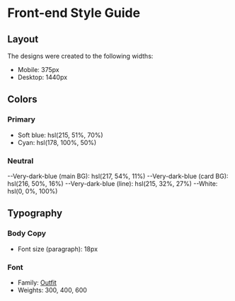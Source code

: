 # Front-end Style Guide

## Layout

The designs were created to the following widths:

- Mobile: 375px
- Desktop: 1440px

## Colors

### Primary

- Soft blue: hsl(215, 51%, 70%)
- Cyan: hsl(178, 100%, 50%)

### Neutral

--Very-dark-blue (main BG): hsl(217, 54%, 11%)
--Very-dark-blue (card BG): hsl(216, 50%, 16%)
--Very-dark-blue (line): hsl(215, 32%, 27%)
--White: hsl(0, 0%, 100%)

## Typography

### Body Copy

- Font size (paragraph): 18px

### Font

- Family: [Outfit](https://fonts.google.com/specimen/Outfit)
- Weights: 300, 400, 600
